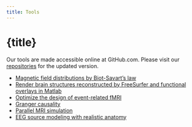 ```yaml
---
title: Tools
---
```


<script lang="ts">
    import Icon from "@iconify/svelte";
</script>

# {title}

Our tools are made accessible online at <Icon icon="carbon:logo-github" class="inline mb-1" /> GitHub.com. Please visit our [repositories](https://github.com/fahsuanlin/fhlin_toolbox/wiki) for the updated version.

* [Magnetic field distributions by Biot-Savart’s law](https://github.com/fahsuanlin/fhlin_toolbox/wiki/MRI:-magnetic-field-distributions-by-Biot-Savart%E2%80%99s-law)
* [Render brain structures reconstructed by FreeSurfer and functional overlays in Matlab](https://github.com/fahsuanlin/fhlin_toolbox/wiki/Render-brain-with-a-dynamic-overlay)
* [Optimize the design of event-related fMRI](https://github.com/fahsuanlin/fhlin_toolbox/wiki/fMRI:-optimize-the-design-of-event-related-fMRI)
* [Granger causality](https://github.com/fahsuanlin/fhlin_toolbox/wiki/Modeling:-Granger-causality-analysis)
* [Parallel MRI simulation](https://github.com/fahsuanlin/fhlin_toolbox/wiki/MRI:--parallel-MRI)
* [EEG source modeling with realistic anatomy](https://github.com/fahsuanlin/fhlin_toolbox/wiki/EEG:-souce-modeling)
